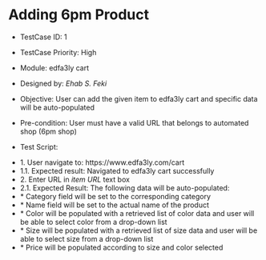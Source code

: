 # Adding 6pm Product 

- TestCase ID: 1
- TestCase Priority: High
- Module: edfa3ly cart
- Designed by: <em>Ehab S. Feki</em>

- Objective: User can add the given item to edfa3ly cart and specific data will be auto-populated
- Pre-condition: User must have a valid URL that belongs to automated shop (6pm shop)

- Test Script:

<ul>

<li>1.   User navigate to: https://www.edfa3ly.com/cart</li>
<li>1.1. Expected result: Navigated to edfa3ly cart successfully</li>

<li>2.   Enter URL in <em>item URL</em> text box</li>
<li>2.1. Expected Result: The following data will be auto-populated:</li>
<li>	* Category field will be set to the corresponding category</li>
<li>	* Name field will be set to the actual name of the product</li>
<li>	* Color will be populated with a retrieved list of color data and user will be able to select color from a drop-down list</li> 
<li>	* Size will be populated with a retrieved list of size data and user will be able to select size from a drop-down list</li>
<li>	* Price will be populated according to size and color selected</li>

</ul>	
